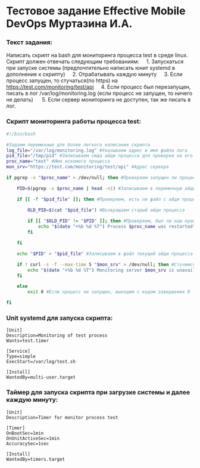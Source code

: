 # Тестовое задание Effective Mobile DevOps Муртазина И.А.

### Текст задания:

Написать скрипт на bash для мониторинга процесса test в среде linux. Скрипт должен отвечать следующим требованиям:
    1. Запускаться при запуске системы (предпочтительно написать юнит systemd в дополнение к скрипту)
    2. Отрабатывать каждую минуту
    3. Если процесс запущен, то стучаться(по https) на https://test.com/monitoring/test/api
    4. Если процесс был перезапущен, писать в лог /var/log/monitoring.log (если процесс не запущен, то ничего не делать) 
    5. Если сервер мониторинга не доступен, так же писать в лог.

### Скрипт мониторинга работы процесса test:

```bash
#!/bin/bash

#Задаем переменные для более легкого написания скрипта
log_file="/var/log/monitoring.log" #Указываем адрес и имя файла лога
pid_file="/tmp/pid" #Записываем сюда айди процесса для проверки на его перезапуск
proc_name="test" #Имя искомого процесса
mon_srv="https://test.com/monitoring/test/api" #Адрес сервера

if pgrep -x "$proc_name" > /dev/null; then #Проверяем запущен ли процесс

    PID=$(pgrep -x $proc_name | head -n1) #Записываем в переменную айди процесса

    if [[ -f "$pid_file" ]]; then #Проверяем, есть ли файл с айди процесса

        OLD_PID=$(cat "$pid_file") #Возвращаем старый айди процесса
        
        if [[ "$OLD_PID" != "$PID" ]]; then #Проверяем, был ли наш процесс перезапущен
            echo "$(date "+%b %d %T") Process $proc_name was restarted" >> "$log_file" #Пишем в лог, если наш процесс был перезапущен
        fi

    fi

    echo "$PID" > "$pid_file" #Записываем в файл текущий айди процесса

    if ! curl -s -f --max-time 5 "$mon_srv" > /dev/null; then #Стучимся по адресу мониторинг-сервера
        echo "$(date "+%b %d %T") Monitoring server $mon_srv is unavailable" >> "$log_file" #Пишем в лог, если сервер недоступен
    fi

    else
        exit 0 #Если процесс не запущен, выходим с кодом завершения 0

fi
```

### Unit systemd для запуска скрипта:

```
[Unit]
Description=Monitoring of test process
Wants=test.timer

[Service]
Type=simple
ExecStart=/var/log/test.sh

[Install]
WantedBy=multi-user.target
```

### Таймер для запуска скрипта при загрузке системы и далее каждую минуту:

```
[Unit]
Description=Timer for monitor process test

[Timer]
OnBootSec=1min
OnUnitActiveSec=1min
AccuracySec=1sec

[Install]
WantedBy=timers.target
```

